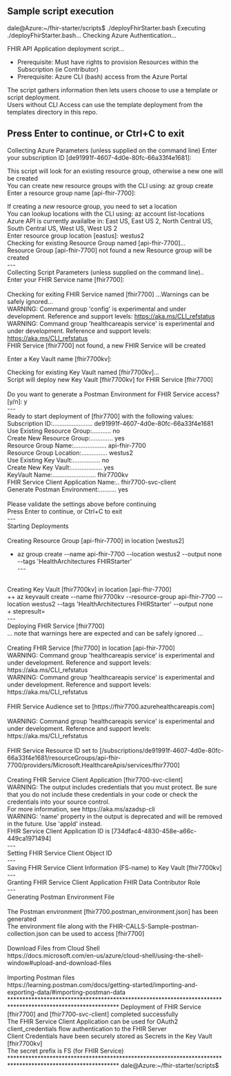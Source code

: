 ## Sample script execution 

dale@Azure:~/fhir-starter/scripts$ ./deployFhirStarter.bash
Executing ./deployFhirStarter.bash...
Checking Azure Authentication...

FHIR API Application deployment script...
 - Prerequisite:  Must have rights to provision Resources within the Subscription (ie Contributor)
 - Prerequisite:  Azure CLI (bash) access from the Azure Portal

The script gathers information then lets users choose to use a template or script deployment. <br>
Users without CLI Access can use the template deployment from the templates directory in this repo. <br>

Press Enter to continue, or Ctrl+C to exit
---
Collecting Azure Parameters (unless supplied on the command line)
Enter your subscription ID <press Enter to accept default> [de91991f-4607-4d0e-80fc-66a33f4e1681]:

This script will look for an existing resource group, otherwise a new one will be created <br>
You can create new resource groups with the CLI using: az group create <br>
Enter a resource group name <press Enter to accept default> [api-fhir-7700]:

If creating a *new* resource group, you need to set a location <br>
You can lookup locations with the CLI using: az account list-locations <br>
Azure API is currently availalbe in: East US, East US 2, North Central US, South Central US, West US, West US 2 <br>
Enter resource group location <press Enter to accept default> [eastus]:
westus2
 <br>
  Checking for existing Resource Group named [api-fhir-7700]... <br>
  Resource Group [api-fhir-7700] not found a new Resource group will be created <br>
--- <br>
Collecting Script Parameters (unless supplied on the command line).. <br>
Enter your FHIR Service name <press Enter to accept default> [fhir7700]: <br>
 <br>
  Checking for exiting FHIR Service named [fhir7700] ...Warnings can be safely ignored... <br>
WARNING: Command group 'config' is experimental and under development. Reference and support levels: https://aka.ms/CLI_refstatus <br>
WARNING: Command group 'healthcareapis service' is experimental and under development. Reference and support levels: https://aka.ms/CLI_refstatus <br>
  FHIR Service [fhir7700] not found, a new FHIR Service will be created <br>

Enter a Key Vault name <press Enter to accept default> [fhir7700kv]: <br>

  Checking for existing Key Vault named [fhir7700kv]... <br>
  Script will deploy new Key Vault [fhir7700kv] for FHIR Service [fhir7700] <br>
 <br>
Do you want to generate a Postman Environment for FHIR Service access? [y/n]:
y <br>
--- <br>
Ready to start deployment of [fhir7700] with the following values: <br>
Subscription ID:....................... de91991f-4607-4d0e-80fc-66a33f4e1681 <br>
Use Existing Resource Group:........... no <br>
Create New Resource Group:............. yes <br>
Resource Group Name:................... api-fhir-7700 <br>
Resource Group Location:............... westus2 <br>
Use Existing Key Vault:................ no <br>
Create New Key Vault:.................. yes <br>
KeyVault Name:......................... fhir7700kv <br>
FHIR Service Client Application Name:.. fhir7700-svc-client <br>
Generate Postman Environment:.......... yes <br>
 <br>
Please validate the settings above before continuing <br>
Press Enter to continue, or Ctrl+C to exit <br>
--- <br>
Starting Deployments <br>
 <br>
Creating Resource Group [api-fhir-7700] in location [westus2] <br>
+ az group create --name api-fhir-7700 --location westus2 --output none --tags 'HealthArchitectures FHIRStarter' <br>
--- <br>
 <br>
Creating Key Vault [fhir7700kv] in location [api-fhir-7700] <br>
++ az keyvault create --name fhir7700kv --resource-group api-fhir-7700 --location westus2 --tags 'HealthArchitectures FHIRStarter' --output none <br>
+ stepresult= <br>
--- <br>
Deploying FHIR Service [fhir7700] <br>
... note that warnings here are expected and can be safely ignored ... <br>
 <br>
Creating FHIR Service [fhir7700] in location [api-fhir-7700] <br>
WARNING: Command group 'healthcareapis service' is experimental and under development. Reference and support levels: https://aka.ms/CLI_refstatus <br>
WARNING: Command group 'healthcareapis service' is experimental and under development. Reference and support levels: https://aka.ms/CLI_refstatus <br>
 <br>
FHIR Service Audience set to [https://fhir7700.azurehealthcareapis.com] <br>
 <br>
WARNING: Command group 'healthcareapis service' is experimental and under development. Reference and support levels: https://aka.ms/CLI_refstatus <br>
 <br>
FHIR Service Resource ID set to [/subscriptions/de91991f-4607-4d0e-80fc-66a33f4e1681/resourceGroups/api-fhir-7700/providers/Microsoft.HealthcareApis/services/fhir7700] <br>
 <br>
Creating FHIR Service Client Application [fhir7700-svc-client] <br>
WARNING: The output includes credentials that you must protect. Be sure that you do not include these credentials in your code or check the credentials into your source control. <br> For more information, see https://aka.ms/azadsp-cli <br>
WARNING: 'name' property in the output is deprecated and will be removed in the future. Use 'appId' instead. <br>
FHIR Service Client Application ID is [734dfac4-4830-458e-a66c-449ca1971494] <br>
--- <br>
Setting FHIR Service Client Object ID <br>
--- <br>
Saving FHIR Service Client Information (FS-name) to Key Vault [fhir7700kv] <br>
--- <br>
Granting FHIR Service Client Application FHIR Data Contributor Role <br>
--- <br>
Generating Postman Environment File <br>
 <br>
The Postman environment [fhir7700.postman_environment.json] has been generated <br>
The environment file along with the FHIR-CALLS-Sample-postman-collection.json can be used to access [fhir7700] <br>
 <br>
Download Files from Cloud Shell <br>
https://docs.microsoft.com/en-us/azure/cloud-shell/using-the-shell-window#upload-and-download-files <br>
 <br>
Importing Postman files <br>
https://learning.postman.com/docs/getting-started/importing-and-exporting-data/#importing-postman-data <br>
************************************************************************************************************
Deployment of FHIR Service [fhir7700] and [fhir7700-svc-client] completed successfully <br>
The FHIR Service Client Application can be used for OAuth2 client_credentials flow authentication to the FHIR Server <br>
Client Credentials have been securely stored as Secrets in the Key Vault [fhir7700kv] <br>
The secret prefix is FS (for FHIR Service) <br>
************************************************************************************************************
dale@Azure:~/fhir-starter/scripts$ <br>
